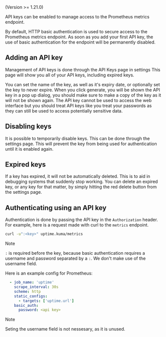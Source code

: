 (Version >= 1.21.0)

API keys can be enabled to manage access to the Prometheus metrics endpoint.

By default, HTTP basic authentication is used to secure access to the Prometheus 
metrics endpoint. As soon as you add your first API key, the use of basic 
authentication for the endpoint will be permanently disabled.

## Adding an API key

Management of API keys is done through the API Keys page in settings 
This page will show you all of your API keys, including expired keys.

You can set the name of the key, as well as it's expiry date, or
optionally set the key to never expire. When you click generate, you
will be shown the API key in a pop up dialog, you should make sure to
make a copy of the key as it will not be shown again. The API key cannot
be used to access the web interface but you should treat API keys like
you treat your passwords as they can still be used to access potentially
sensitive data.


## Disabling keys

It is possible to temporarily disable keys. This can be done through the
settings page. This will prevent the key from being used for
authentication until it is enabled again.

## Expired keys

If a key has expired, it will not be automatically deleted. This is to
aid in debugging systems that suddenly stop working. You can delete an
expired key, or any key for that matter, by simply hitting the red
delete button from the settings page.

## Authenticating using an API key

Authentication is done by passing the API key in the `Authorization`
header. For example, here is a request made with curl to the `metrics`
endpoint.

```bash
curl -u":<key>" uptime.kuma/metrics
```

> [!NOTE]
> `:` is required before the key, because basic authentication requires a username and password separated by a `:`.
> We don't make use of the username field.

Here is an example config for Prometheus:

```yml
  - job_name: 'uptime'
    scrape_interval: 30s
    scheme: http
    static_configs:
      - targets: ['uptime.url']
    basic_auth: 
      password: <api key>
```

> [!NOTE]
> Seting the username field is not nessesary, as it is unused.
